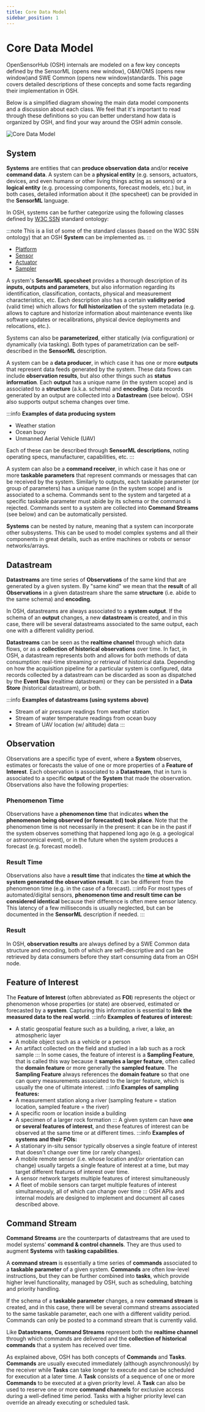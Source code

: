 ```yaml
---
title: Core Data Model
sidebar_position: 1
---
```

# Core Data Model

OpenSensorHub (OSH) internals are modeled on a few key concepts defined by the SensorML (opens new window), 
O&M/OMS (opens new window)and SWE Common (opens new window)standards. 
This page covers detailed descriptions of these concepts and some facts regarding their implementation in OSH.

Below is a simplified diagram showing the main data model components and a discussion about each class. 
We feel that it's important to read through these definitions so you can better understand how data is organized by OSH, and find your way around the OSH admin console.

![Core Data Model](../../assets/osh/diagrams/coredatamodel.png)

## System
**Systems** are entities that can **produce observation data** and/or **receive command data**. 
A system can be a **physical entity** (e.g. sensors, actuators, devices, and even humans or other living things acting as sensors) 
or a **logical entity** (e.g. processing components, forecast models, etc.) but, 
in both cases, detailed information about it (the specsheet) can be provided in the **SensorML** language.

In OSH, systems can be further categorize using the following classes defined by [W3C SSN](https://www.w3.org/TR/vocab-ssn/) standard ontology:

:::note
This is a list of some of the standard classes (based on the W3C SSN ontology) that an OSH **System** can be implemented as.
:::

- [Platform](https://www.w3.org/TR/vocab-ssn/#SOSAPlatform)
- [Sensor](https://www.w3.org/TR/vocab-ssn/#SOSASensor)
- [Actuator](https://www.w3.org/TR/vocab-ssn/#SOSAActuator)
- [Sampler](https://www.w3.org/TR/vocab-ssn/#SOSASampler)

A system's **SensorML specsheet** provides a thorough description of its **inputs, outputs and parameters**, 
but also information regarding its identification, classification, contacts, physical and measurement characteristics, etc. 
Each description also has a certain **validity period** (valid time) which allows for **full historization** of the system metadata 
(e.g. allows to capture and historize information about maintenance events like software updates or recalibrations, physical device deployments and relocations, etc.).

Systems can also be **parameterized**, either statically (via configuration) or dynamically (via tasking). 
Both types of parametrization can be self-described in the **SensorML** description.

A system can be a **data producer**, in which case it has one or more **outputs** that represent data feeds generated by the system. 
These data flows can include **observation results**, but also other things such as **status information**. 
Each **output** has a unique name (in the system scope) and is associated to a **structure** (a.k.a. schema) and **encoding**. 
Data records generated by an output are collected into a **Datastream** (see below). 
OSH also supports output schema changes over time.

:::info
**Examples of data producing system**
- Weather station
- Ocean buoy 
- Unmanned Aerial Vehicle (UAV)

Each of these can be described through **SensorML descriptions**, noting operating specs, manufacturer, capabilities, etc.
:::

A system can also be a **command receiver**, in which case it has one or more **taskable parameters** that represent commands or messages that can be received by the system. 
Similarly to outputs, each taskable parameter (or group of parameters) has a unique name (in the system scope) and is associated to a schema. 
Commands sent to the system and targeted at a specific taskable parameter must abide by its schema or the command is rejected. 
Commands sent to a system are collected into **Command Streams** (see below) and can be automatically persisted.

**Systems** can be nested by nature, meaning that a system can incorporate other subsystems. 
This can be used to model complex systems and all their components in great details, such as entire machines or robots or sensor networks/arrays.
## Datastream
**Datastreams** are time series of **Observations** of the same kind that are generated by a given system. 
By "same kind" we mean that the **result** of all **Observations** in a given datastream share the same **structure** (i.e. abide to the same schema) and **encoding**.

In OSH, datastreams are always associated to a **system output**. 
If the schema of an **output** changes, a new **datastream** is created, and in this case, there will be several datastreams associated to the same output, each one with a different validity period.

**Datastreams** can be seen as the **realtime channel** through which data flows, or as a **collection of historical observations** over time. 
In fact, in OSH, a datastream represents both and allows for both methods of data consumption: real-time streaming or retrieval of historical data. 
Depending on how the acquisition pipeline for a particular system is configured, data records collected by a datastream can be discarded as soon as dispatched by the 
**Event Bus** (realtime datastream) or they can be persisted in a **Data Store** (historical datastream), or both.

:::info
**Examples of datastreams (using systems above)**
- Stream of air pressure readings from weather station
- Stream of water temperature readings from ocean buoy
- Stream of UAV location (w/ altitude) data
:::

## Observation
Observations are a specific type of event, where a **System** observes, estimates or forecasts the value of one or more properties of a **Feature of Interest**. 
Each observation is associated to a **Datastream**, that in turn is associated to a specific **output** of the **System** that made the observation. 
Observations also have the following properties:

### Phenomenon Time
Observations have a **phenomenon time** that indicates **when the phenomenon being observed (or forecasted) took place**. 
Note that the phenomenon time is not necessarily in the present: it can be in the past if the system observes something that happened long ago (e.g. a geological or astronomical event), or in the future when the system produces a forecast (e.g. forecast model).
### Result Time
Observations also have a **result time** that indicates the **time at which the system generated the observation result**. 
It can be different from the phenomenon time (e.g. in the case of a forecast).
:::info
For most types of automated/digital sensors, **phenomenon time and result time can be considered identical** because their difference is often mere sensor latency.
This latency of a few milliseconds is usually neglected, but can be documented in the **SensorML** description if needed.
:::
### Result
In OSH, **observation results** are always defined by a SWE Common data structure and encoding, both of which are self-descriptive and can be retrieved by data consumers before they start consuming data from an OSH node.
## Feature of Interest
The **Feature of Interest** (often abbreviated as **FOI**) represents the object or phenomenon whose properties (or state) are observed, estimated or forecasted by a **system**. 
Capturing this information is essential to **link the measured data to the real world**.
:::info
**Examples of features of interest:**
- A static geospatial feature such as a building, a river, a lake, an atmospheric layer
- A mobile object such as a vehicle or a person
- An artifact collected on the field and studied in a lab such as a rock sample
:::
In some cases, the feature of interest is a **Sampling Feature**, that is called this way because it **samples a larger feature**, often called the **domain feature** or more generally the **sampled feature**. 
The **Sampling Feature** always references the **domain feature** so that one can query measurements associated to the larger feature, which is usually the one of ultimate interest.
:::info
**Examples of sampling features:**
- A measurement station along a river (sampling feature = station location, sampled feature = the river)
- A specific room or location inside a building
- A specimen of a larger rock formation
:::
A given system can have **one or several features of interest**, and these features of interest can be observed at the same time or at different times.
:::info
**Examples of systems and their FOIs:**
- A stationary in-situ sensor typically observes a single feature of interest that doesn't change over time (or rarely changes).
- A mobile remote sensor (i.e. whose location and/or orientation can change) usually targets a single feature of interest at a time, but may target different features of interest over time.
- A sensor network targets multiple features of interest simultaneously
- A fleet of mobile sensors can target multiple features of interest simultaneously, all of which can change over time
:::
OSH APIs and internal models are designed to implement and document all cases described above.
## Command Stream
**Command Streams** are the counterparts of datastreams that are used to model systems' **command & control channels**. They are thus used to augment **Systems** with **tasking capabilities**.

A **command stream** is essentially a time series of **commands** associated to a **taskable parameter** of a given system.
**Commands** are often low-level instructions, but they can be further combined into **tasks**, which provide higher level functionality, 
managed by OSH, such as scheduling, batching and priority handling.

If the schema of a **taskable parameter** changes, a new **command stream** is created, and in this case, 
there will be several command streams associated to the same taskable parameter, each one with a different validity period. 
Commands can only be posted to a command stream that is currently valid.

Like **Datastreams**, **Command Streams** represent both the **realtime channel** through which commands are delivered and the **collection of historical commands** that a system has received over time.

As explained above, OSH has both concepts of **Commands** and **Tasks**. **Commands** are usually executed immediately (although asynchronously) 
by the receiver while **Tasks** can take longer to execute and can be scheduled for execution at a later time. 
A **Task** consists of a sequence of one or more **Commands** to be executed at a given priority level. 
A **Task** can also be used to reserve one or more **command channels** for exclusive access during a well-defined time period. 
Tasks with a higher priority level can override an already executing or scheduled task.